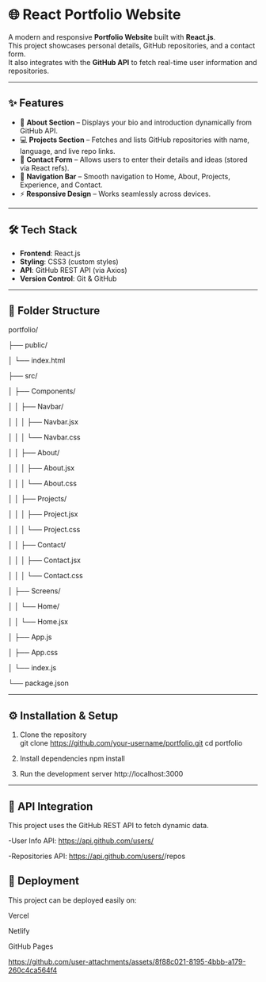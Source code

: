 # 🌐 React Portfolio Website  

A modern and responsive **Portfolio Website** built with **React.js**.  
This project showcases personal details, GitHub repositories, and a contact form.  
It also integrates with the **GitHub API** to fetch real-time user information and repositories.  

---

## ✨ Features  

- 📖 **About Section** – Displays your bio and introduction dynamically from GitHub API.  
- 💻 **Projects Section** – Fetches and lists GitHub repositories with name, language, and live repo links.  
- 📩 **Contact Form** – Allows users to enter their details and ideas (stored via React refs).  
- 🧭 **Navigation Bar** – Smooth navigation to Home, About, Projects, Experience, and Contact.  
- ⚡ **Responsive Design** – Works seamlessly across devices.  

---

## 🛠️ Tech Stack  

- **Frontend**: React.js  
- **Styling**: CSS3 (custom styles)  
- **API**: GitHub REST API (via Axios)  
- **Version Control**: Git & GitHub  

---

## 📂 Folder Structure  


portfolio/

├── public/

│ └── index.html

├── src/

│ ├── Components/

│ │ ├── Navbar/

│ │ │ ├── Navbar.jsx

│ │ │ └── Navbar.css

│ │ ├── About/

│ │ │ ├── About.jsx

│ │ │ └── About.css

│ │ ├── Projects/

│ │ │ ├── Project.jsx

│ │ │ └── Project.css

│ │ ├── Contact/

│ │ │ ├── Contact.jsx

│ │ │ └── Contact.css

│ ├── Screens/

│ │ └── Home/

│ │ └── Home.jsx

│ ├── App.js

│ ├── App.css

│ └── index.js

└── package.json


---

## ⚙️ Installation & Setup  

1. Clone the repository  
   git clone https://github.com/your-username/portfolio.git
   cd portfolio
   
3. Install dependencies
   npm install

4. Run the development server
   http://localhost:3000

---

## 🔗 API Integration

This project uses the GitHub REST API to fetch dynamic data.

-User Info API:
https://api.github.com/users/<your-username>

-Repositories API:
https://api.github.com/users/<your-username>/repos

## 🚀 Deployment

This project can be deployed easily on:

Vercel

Netlify

GitHub Pages



https://github.com/user-attachments/assets/8f88c021-8195-4bbb-a179-260c4ca564f4











